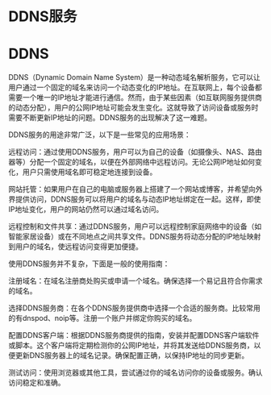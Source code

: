# DDNS服务
<!-- toc --> 

# DDNS

DDNS（Dynamic Domain Name System）是一种动态域名解析服务，它可以让用户通过一个固定的域名来访问一个动态变化的IP地址。在互联网上，每个设备都需要一个唯一的IP地址才能进行通信。然而，由于某些因素（如互联网服务提供商的动态分配），用户的公网IP地址可能会发生变化。这就导致了访问设备或服务时需要不断更新IP地址的问题。DDNS服务的出现解决了这一难题。

DDNS服务的用途非常广泛，以下是一些常见的应用场景：

远程访问：通过使用DDNS服务，用户可以为自己的设备（如摄像头、NAS、路由器等）分配一个固定的域名，以便在外部网络中远程访问。无论公网IP地址如何变化，用户只需使用域名即可稳定地连接到设备。

网站托管：如果用户在自己的电脑或服务器上搭建了一个网站或博客，并希望向外界提供访问，DDNS服务可以将用户的域名与动态IP地址绑定在一起。这样，即使IP地址变化，用户的网站仍然可以通过域名访问。

远程控制和文件共享：通过DDNS服务，用户可以远程控制家庭网络中的设备（如智能家居设备）或在不同地点之间共享文件。DDNS服务将动态分配的IP地址映射到用户的域名，使远程访问变得更加便捷。

使用DDNS服务并不复杂，下面是一般的使用指南：

注册域名：在域名注册商处购买或申请一个域名。确保选择一个易记且符合你需求的域名。

选择DDNS服务商：在各个DDNS服务提供商中选择一个合适的服务商。比较常用的有dnspod、noip等。注册一个账户并绑定你购买的域名。

配置DDNS客户端：根据DDNS服务商提供的指南，安装并配置DDNS客户端软件或脚本。这个客户端将定期检测你的公网IP地址，并将其发送给DDNS服务商，以便更新DNS服务器上的域名记录。确保配置正确，以保持IP地址的同步更新。

测试访问：使用浏览器或其他工具，尝试通过你的域名访问你的设备或服务。确认访问稳定和准确。

